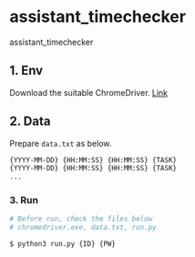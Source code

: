 # assistant_timechecker
assistant_timechecker

## 1. Env
Download the suitable ChromeDriver. [Link](https://chromedriver.chromium.org/)

## 2. Data
Prepare `data.txt` as below.
```txt
{YYYY-MM-DD} {HH:MM:SS} {HH:MM:SS} {TASK}
{YYYY-MM-DD} {HH:MM:SS} {HH:MM:SS} {TASK}
...
```

### 3. Run
```bash
# Before run, check the files below
# chromedriver.exe, data.txt, run.py

$ python3 run.py {ID} {PW}
```
